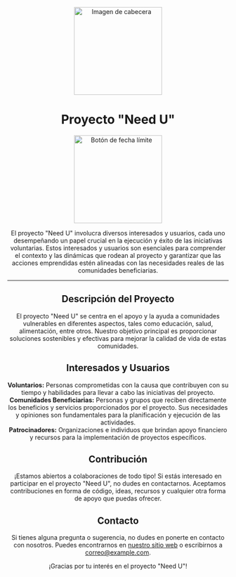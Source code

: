 <!-- Imagen de cabecera -->
<p align="center">
  <img src="https://i.ibb.co/kH5fr6d/imagen-cabecera.png" alt="Imagen de cabecera" width="200">
</p>


<!-- Título -->
<h1 align="center">Proyecto "Need U"</h1>

<!-- Botón de enlace -->
<p align="center">
  <a href="https://classroom.github.com/a/hdquHjtS">
    <img src="https://classroom.github.com/assets/deadline-readme-button-24ddc0f5d75046c5622901739e7c5dd533143b0c8e959d652212380cedb1ea36.svg" alt="Botón de fecha límite" width="200">
  </a>
</p>

<!-- Descripción del proyecto -->
<p align="center">El proyecto "Need U" involucra diversos interesados y usuarios, cada uno desempeñando un papel crucial en la ejecución y éxito de las iniciativas voluntarias. Estos interesados y usuarios son esenciales para comprender el contexto y las dinámicas que rodean al proyecto y garantizar que las acciones emprendidas estén alineadas con las necesidades reales de las comunidades beneficiarias.</p>

<!-- Separador -->
<hr>

<!-- Sección de detalles del proyecto -->
<h2 align="center">Descripción del Proyecto</h2>

<p align="center">El proyecto "Need U" se centra en el apoyo y la ayuda a comunidades vulnerables en diferentes aspectos, tales como educación, salud, alimentación, entre otros. Nuestro objetivo principal es proporcionar soluciones sostenibles y efectivas para mejorar la calidad de vida de estas comunidades.</p>

<!-- Sección de interesados y usuarios -->
<h2 align="center">Interesados y Usuarios</h2>

<p align="center">    
  <strong>Voluntarios:</strong> Personas comprometidas con la causa que contribuyen con su tiempo y habilidades para llevar a cabo las iniciativas del proyecto.<br>
  <strong>Comunidades Beneficiarias:</strong> Personas y grupos que reciben directamente los beneficios y servicios proporcionados por el proyecto. Sus necesidades y opiniones son fundamentales para la planificación y ejecución de las actividades.<br>
  <strong>Patrocinadores:</strong> Organizaciones e individuos que brindan apoyo financiero y recursos para la implementación de proyectos específicos.
</p>

<!-- Sección de contribución -->
<h2 align="center">Contribución</h2>

<p align="center">¡Estamos abiertos a colaboraciones de todo tipo! Si estás interesado en participar en el proyecto "Need U", no dudes en contactarnos. Aceptamos contribuciones en forma de código, ideas, recursos y cualquier otra forma de apoyo que puedas ofrecer.</p>

<!-- Sección de contacto -->
<h2 align="center">Contacto</h2>

<p align="center">Si tienes alguna pregunta o sugerencia, no dudes en ponerte en contacto con nosotros. Puedes encontrarnos en <a href="https://example.com">nuestro sitio web</a> o escribirnos a <a href="mailto:correo@example.com">correo@example.com</a>.</p>

<!-- Agradecimiento -->
<p align="center">¡Gracias por tu interés en el proyecto "Need U"!</p>
